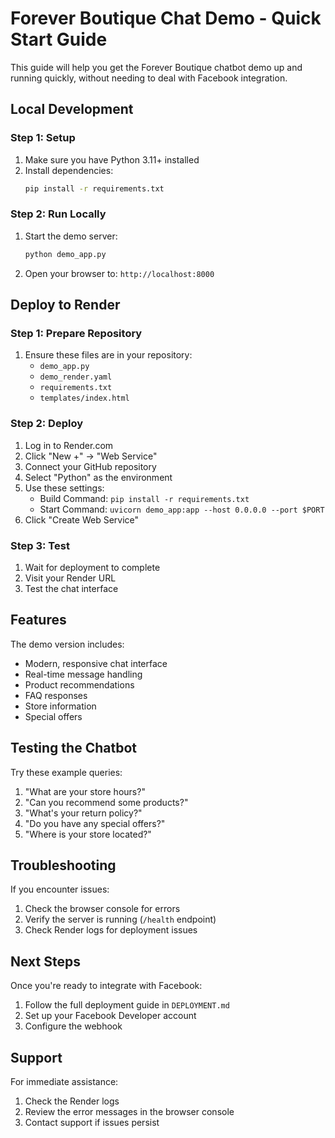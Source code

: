 # Forever Boutique Chat Demo - Quick Start Guide

This guide will help you get the Forever Boutique chatbot demo up and running quickly, without needing to deal with Facebook integration.

## Local Development

### Step 1: Setup
1. Make sure you have Python 3.11+ installed
2. Install dependencies:
   ```bash
   pip install -r requirements.txt
   ```

### Step 2: Run Locally
1. Start the demo server:
   ```bash
   python demo_app.py
   ```
2. Open your browser to: `http://localhost:8000`

## Deploy to Render

### Step 1: Prepare Repository
1. Ensure these files are in your repository:
   - `demo_app.py`
   - `demo_render.yaml`
   - `requirements.txt`
   - `templates/index.html`

### Step 2: Deploy
1. Log in to Render.com
2. Click "New +" → "Web Service"
3. Connect your GitHub repository
4. Select "Python" as the environment
5. Use these settings:
   - Build Command: `pip install -r requirements.txt`
   - Start Command: `uvicorn demo_app:app --host 0.0.0.0 --port $PORT`
6. Click "Create Web Service"

### Step 3: Test
1. Wait for deployment to complete
2. Visit your Render URL
3. Test the chat interface

## Features

The demo version includes:
- Modern, responsive chat interface
- Real-time message handling
- Product recommendations
- FAQ responses
- Store information
- Special offers

## Testing the Chatbot

Try these example queries:
1. "What are your store hours?"
2. "Can you recommend some products?"
3. "What's your return policy?"
4. "Do you have any special offers?"
5. "Where is your store located?"

## Troubleshooting

If you encounter issues:
1. Check the browser console for errors
2. Verify the server is running (`/health` endpoint)
3. Check Render logs for deployment issues

## Next Steps

Once you're ready to integrate with Facebook:
1. Follow the full deployment guide in `DEPLOYMENT.md`
2. Set up your Facebook Developer account
3. Configure the webhook

## Support

For immediate assistance:
1. Check the Render logs
2. Review the error messages in the browser console
3. Contact support if issues persist 